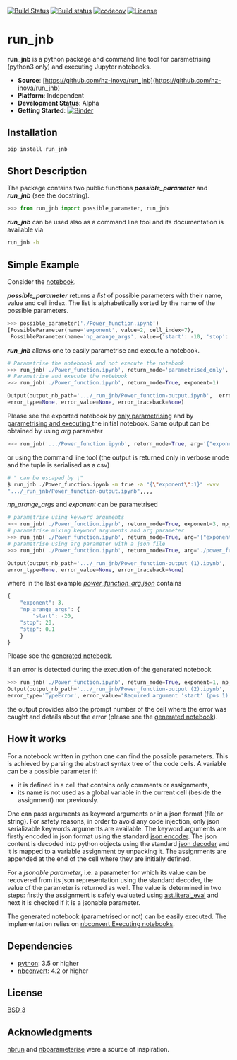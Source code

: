 [![Build Status](https://travis-ci.org/hz-inova/run_jnb.svg?branch=master)](https://travis-ci.org/hz-inova/run_jnb)
[![Build status](https://ci.appveyor.com/api/projects/status/g15r1prwb2smvx6d/branch/master?svg=true)](https://ci.appveyor.com/project/aplamada/run-jnb/branch/master)
[![codecov](https://codecov.io/gh/hz-inova/run_jnb/branch/master/graph/badge.svg)](https://codecov.io/gh/hz-inova/run_jnb)
[![License](https://img.shields.io/badge/License-BSD%203--Clause-blue.svg)](https://opensource.org/licenses/BSD-3-Clause)

# run_jnb

**run_jnb** is a python package and command line tool for parametrising (python3 only) and executing Jupyter notebooks.

- **Source**: [https://github.com/hz-inova/run_jnb](https://github.com/hz-inova/run_jnb)
- **Platform**: Independent
- **Development Status**: Alpha
- **Getting Started**: [![Binder](https://mybinder.org/badge.svg)](https://mybinder.org/v2/gh/hz-inova/run_jnb/master?filepath=example%2FGetting%20Started.ipynb)

## Installation

```sh
pip install run_jnb
```

## Short Description

The package contains two public functions ***possible_parameter*** and ***run_jnb*** (see the docstring).

```python
>>> from run_jnb import possible_parameter, run_jnb
```

***run_jnb*** can be used also as a command line tool and its documentation is available via

```sh
run_jnb -h
```

## Simple Example

Consider the [notebook](example/Power_function.ipynb).

***possible_parameter*** returns a *list* of possible parameters with their name, value and cell index.
The list is alphabetically sorted by the name of the possible parameters.

```python
>>> possible_parameter('./Power_function.ipynb')
[PossibleParameter(name='exponent', value=2, cell_index=7),
 PossibleParameter(name='np_arange_args', value={'start': -10, 'stop': 10, 'step': 0.01}, cell_index=4)]
```

***run_jnb*** allows one to easily parametrise and execute a notebook.
```python
# Parametrise the noteboook and not execute the notebook
>>> run_jnb('./Power_function.ipynb', return_mode='parametrised_only', exponent=1)
# Parametrise and execute the notebook
>>> run_jnb('./Power_function.ipynb', return_mode=True, exponent=1)

Output(output_nb_path='.../_run_jnb/Power_function-output.ipynb',  error_prompt_number=None, 
error_type=None, error_value=None, error_traceback=None)
```
Please see the exported notebook by [only parametrising](example/_run_jnb/Power_function-output.ipynb) and by [parametrising and executing ](example/_run_jnb/Power_function-output%20(1).ipynb) the initial notebook.
Same output can be obtained by using *arg* parameter
```python
>>> run_jnb('.../Power_function.ipynb', return_mode=True, arg='{"exponent":1}')
```
or using the command line tool (the output is returned only in verbose mode and the tuple is serialised as a csv)
```sh
# " can be escaped by \"
$ run_jnb ./Power_function.ipynb -m true -a "{\"exponent\":1}" -vvv
".../_run_jnb/Power_function-output.ipynb",,,,
```

*np_arange_args* and *exponent* can be parametrised
```python
# parametrise using keyword arguments
>>> run_jnb('./Power_function.ipynb', return_mode=True, exponent=3, np_arange_args={'start':-20,'stop':20,'step':0.1})
# parametrise mixing keyword arguments and arg parameter
>>> run_jnb('./Power_function.ipynb', return_mode=True, arg='{"exponent":3}', np_arange_args={'start':-20,'stop':20,'step':0.1})
# parametrise using arg parameter with a json file
>>> run_jnb('./Power_function.ipynb', return_mode=True, arg='./power_function_arg.json')

Output(output_nb_path='.../_run_jnb/Power_function-output (1).ipynb',  error_prompt_number=None, 
error_type=None, error_value=None, error_traceback=None)
```
where in the last example [*power_function_arg.json*](example/power_function_arg.json) contains
```javascript
{
    "exponent": 3,
    "np_arange_args": {
        "start": -20,
	"stop": 20,
	"step": 0.1
    }
}
```

Please see the [generated notebook](example/_run_jnb/Power_function-output%20(2).ipynb).

If an error is detected during the execution of the generated notebook
```python
>>> run_jnb('./Power_function.ipynb', return_mode=True, exponent=1, np_arange_args={'step':0.1})
Output(output_nb_path='.../_run_jnb/Power_function-output (2).ipynb',  error_prompt_number=3, 
error_type='TypeError', error_value="Required argument 'start' (pos 1) not found", error_traceback=...)
```
the output provides also the prompt number of the cell where the error was caught and details about the error (please see the [generated notebook](example/_run_jnb/Power_function-output%20(3).ipynb)).

## How it works

For a notebook written in python one can find the possible parameters. This is achieved by parsing the abstract syntax tree of the code cells. A variable can be a possible parameter if:
- it is defined in a cell that contains only comments or assignments,
- its name is not used as a global variable in the current cell (beside the assignment) nor previously.


One can pass arguments as keyword arguments or in a json format (file or string). For safety reasons, in order to avoid any code injection, only json serializable keywords arguments are available. The keyword arguments are firstly encoded in json format using the standard [json encoder](https://docs.python.org/3.6/library/json.html#json.JSONEncoder). The json content is decoded into python objects using the standard [json decoder](https://docs.python.org/3.6/library/json.html#json.JSONDecoder) and it is mapped to a variable assignment by unpacking it. The assignments are appended at the end of the cell where they are initially defined.

For a *jsonable parameter*, i.e. a parameter for which its value can be recovered from its json representation using the standard decoder, the value of the parameter is returned as well. The value is determined in two steps: firstly the assignment is safely evaluated using [ast.literal_eval](https://docs.python.org/3/library/ast.html) and next it is checked if it is a jsonable parameter.

The generated notebook (parametrised or not) can be easily executed. The implementation relies on [nbconvert Executing notebooks](http://nbconvert.readthedocs.io/en/latest/execute_api.html).


## Dependencies
- [python](https://www.python.org): 3.5 or higher
- [nbconvert](http://nbconvert.readthedocs.io): 4.2 or higher

## License
[BSD 3](LICENSE)

## Acknowledgments
[nbrun](https://github.com/tritemio/nbrun) and [nbparameterise](https://github.com/takluyver/nbparameterise) were a source of inspiration.
